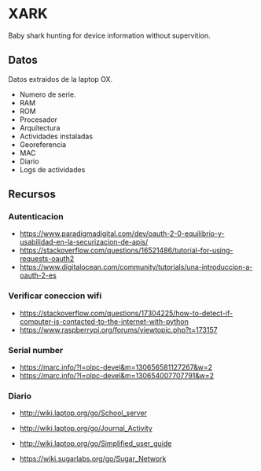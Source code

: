 # XARK
Baby shark hunting for device information without supervition.

## Datos
Datos extraidos de la laptop OX.

* Numero de serie.
* RAM
* ROM
* Procesador
* Arquitectura
* Actividades instaladas
* Georeferencia
* MAC
* Diario
* Logs de actividades

## Recursos

### Autenticacion

* https://www.paradigmadigital.com/dev/oauth-2-0-equilibrio-y-usabilidad-en-la-securizacion-de-apis/
* https://stackoverflow.com/questions/16521486/tutorial-for-using-requests-oauth2
* https://www.digitalocean.com/community/tutorials/una-introduccion-a-oauth-2-es

### Verificar coneccion wifi
* https://stackoverflow.com/questions/17304225/how-to-detect-if-computer-is-contacted-to-the-internet-with-python
* https://www.raspberrypi.org/forums/viewtopic.php?t=173157

### Serial number

* https://marc.info/?l=olpc-devel&m=130656581127267&w=2
* https://marc.info/?l=olpc-devel&m=130654007707791&w=2

### Diario

* http://wiki.laptop.org/go/School_server
* http://wiki.laptop.org/go/Journal_Activity
* http://wiki.laptop.org/go/Simplified_user_guide

* https://wiki.sugarlabs.org/go/Sugar_Network
